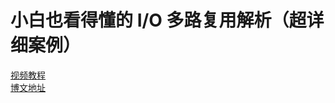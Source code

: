 # 小白也看得懂的 I/O 多路复用解析（超详细案例）
[视频教程](https://www.bilibili.com/video/BV1r54y1f7bU)    
[博文地址](https://mp.weixin.qq.com/s/ODXA5bH3aqB_bxaC0dlkww)